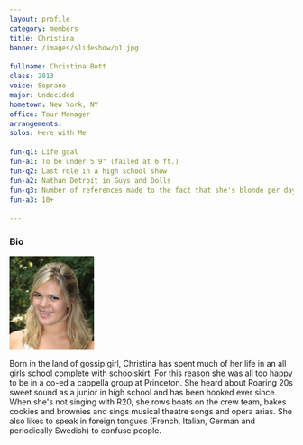 ```yaml
---
layout: profile
category: members
title: Christina
banner: /images/slideshow/p1.jpg

fullname: Christina Bott
class: 2013
voice: Soprano
major: Undecided
hometown: New York, NY
office: Tour Manager
arrangements: 
solos: Here with Me

fun-q1: Life goal
fun-a1: To be under 5'9" (failed at 6 ft.)
fun-q2: Last role in a high school show
fun-a2: Nathan Detroit in Guys and Dolls
fun-q3: Number of references made to the fact that she's blonde per day
fun-a3: 10+

---
```


### Bio

![Christina](/images/members/current/christina.jpg)

Born in the land of gossip girl, Christina has spent much of her life
in an all girls school complete with schoolskirt. For this reason she
was all too happy to be in a co-ed a cappella group at Princeton. She
heard about Roaring 20s sweet sound as a junior in high school and has
been hooked ever since. When she's not singing with R20, she rows
boats on the crew team, bakes cookies and brownies and sings musical
theatre songs and opera arias. She also likes to speak in foreign
tongues (French, Italian, German and periodically Swedish) to confuse
people.
